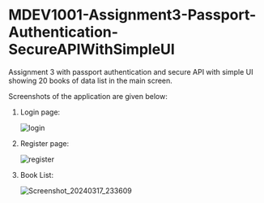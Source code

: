 # MDEV1001-Assignment3-Passport-Authentication-SecureAPIWithSimpleUI
Assignment 3 with passport authentication and secure API with simple UI showing 20 books of data list in the main screen.

Screenshots of the application are given below:
1) Login page:
   
   ![login](https://github.com/puja110/MDEV1004-Assignment3-Passport-Authentication-SecureAPIWithSimpleUI/assets/26729312/b31c7707-30d7-4793-bc21-2b1f9acde78f)
   

3) Register page:
   
   ![register](https://github.com/puja110/MDEV1004-Assignment3-Passport-Authentication-SecureAPIWithSimpleUI/assets/26729312/e6ac1d10-e642-43ba-b5f1-3c3c222cc521)
   

5) Book List:
   
   ![Screenshot_20240317_233609](https://github.com/puja110/MDEV1004-Assignment3-Passport-Authentication-SecureAPIWithSimpleUI/assets/26729312/33f22eef-503f-4e0b-b54f-a7f1c43543a0)



